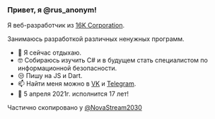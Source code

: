 ### Привет, я @rus_anonym!

Я веб-разработчик из [16K Corporation](https://vk.com/16k_corporation). 

Занимаюсь разработкой различных ненужных программ.

- 📱  Я сейчас отдыхаю.
- 🤓 Собираюсь изучить C# и в будущем стать специалистом по информационной безопасности.
- 😒 Пишу на JS и Dart.
- 📫 Найти меня можно в [VK](https://vk.com/rus_anonym) и [Telegram](https://t.me/rus_anonym).
- 🎂 5 апреля 2021г. исполнится 17 лет!



Частично скопировано у [@NovaStream2030](https://github.com/NovaStream2030)
